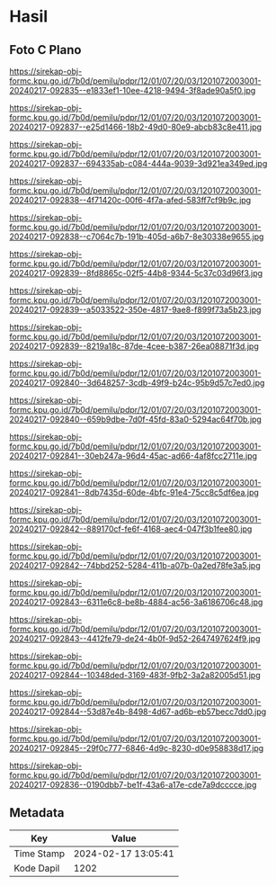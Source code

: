 # Hasil

## Foto C Plano

https://sirekap-obj-formc.kpu.go.id/7b0d/pemilu/pdpr/12/01/07/20/03/1201072003001-20240217-092835--e1833ef1-10ee-4218-9494-3f8ade90a5f0.jpg

https://sirekap-obj-formc.kpu.go.id/7b0d/pemilu/pdpr/12/01/07/20/03/1201072003001-20240217-092837--e25d1466-18b2-49d0-80e9-abcb83c8e411.jpg

https://sirekap-obj-formc.kpu.go.id/7b0d/pemilu/pdpr/12/01/07/20/03/1201072003001-20240217-092837--694335ab-c084-444a-9039-3d921ea349ed.jpg

https://sirekap-obj-formc.kpu.go.id/7b0d/pemilu/pdpr/12/01/07/20/03/1201072003001-20240217-092838--4f71420c-00f6-4f7a-afed-583ff7cf9b9c.jpg

https://sirekap-obj-formc.kpu.go.id/7b0d/pemilu/pdpr/12/01/07/20/03/1201072003001-20240217-092838--c7064c7b-191b-405d-a6b7-8e30338e9655.jpg

https://sirekap-obj-formc.kpu.go.id/7b0d/pemilu/pdpr/12/01/07/20/03/1201072003001-20240217-092839--8fd8865c-02f5-44b8-9344-5c37c03d96f3.jpg

https://sirekap-obj-formc.kpu.go.id/7b0d/pemilu/pdpr/12/01/07/20/03/1201072003001-20240217-092839--a5033522-350e-4817-9ae8-f899f73a5b23.jpg

https://sirekap-obj-formc.kpu.go.id/7b0d/pemilu/pdpr/12/01/07/20/03/1201072003001-20240217-092839--8219a18c-87de-4cee-b387-26ea08871f3d.jpg

https://sirekap-obj-formc.kpu.go.id/7b0d/pemilu/pdpr/12/01/07/20/03/1201072003001-20240217-092840--3d648257-3cdb-49f9-b24c-95b9d57c7ed0.jpg

https://sirekap-obj-formc.kpu.go.id/7b0d/pemilu/pdpr/12/01/07/20/03/1201072003001-20240217-092840--659b9dbe-7d0f-45fd-83a0-5294ac64f70b.jpg

https://sirekap-obj-formc.kpu.go.id/7b0d/pemilu/pdpr/12/01/07/20/03/1201072003001-20240217-092841--30eb247a-96d4-45ac-ad66-4af8fcc2711e.jpg

https://sirekap-obj-formc.kpu.go.id/7b0d/pemilu/pdpr/12/01/07/20/03/1201072003001-20240217-092841--8db7435d-60de-4bfc-91e4-75cc8c5df6ea.jpg

https://sirekap-obj-formc.kpu.go.id/7b0d/pemilu/pdpr/12/01/07/20/03/1201072003001-20240217-092842--889170cf-fe6f-4168-aec4-047f3b1fee80.jpg

https://sirekap-obj-formc.kpu.go.id/7b0d/pemilu/pdpr/12/01/07/20/03/1201072003001-20240217-092842--74bbd252-5284-411b-a07b-0a2ed78fe3a5.jpg

https://sirekap-obj-formc.kpu.go.id/7b0d/pemilu/pdpr/12/01/07/20/03/1201072003001-20240217-092843--6311e6c8-be8b-4884-ac56-3a6186706c48.jpg

https://sirekap-obj-formc.kpu.go.id/7b0d/pemilu/pdpr/12/01/07/20/03/1201072003001-20240217-092843--4412fe79-de24-4b0f-9d52-2647497624f9.jpg

https://sirekap-obj-formc.kpu.go.id/7b0d/pemilu/pdpr/12/01/07/20/03/1201072003001-20240217-092844--10348ded-3169-483f-9fb2-3a2a82005d51.jpg

https://sirekap-obj-formc.kpu.go.id/7b0d/pemilu/pdpr/12/01/07/20/03/1201072003001-20240217-092844--53d87e4b-8498-4d67-ad6b-eb57becc7dd0.jpg

https://sirekap-obj-formc.kpu.go.id/7b0d/pemilu/pdpr/12/01/07/20/03/1201072003001-20240217-092845--29f0c777-6846-4d9c-8230-d0e958838d17.jpg

https://sirekap-obj-formc.kpu.go.id/7b0d/pemilu/pdpr/12/01/07/20/03/1201072003001-20240217-092836--0190dbb7-be1f-43a6-a17e-cde7a9dcccce.jpg


## Metadata

| Key        | Value               |
| ---------- | ------------------- |
| Time Stamp | 2024-02-17 13:05:41 |
| Kode Dapil | 1202                |



